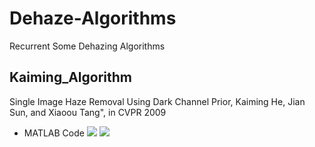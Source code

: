 # Dehaze-Algorithms
Recurrent Some Dehazing Algorithms


## Kaiming_Algorithm
Single Image Haze Removal Using Dark Channel Prior, Kaiming He, Jian Sun, and Xiaoou Tang", in CVPR 2009
* MATLAB Code
![](./hazedImg.bmp) ![](./dehazedImg.jpg)

